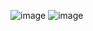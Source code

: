 ![image](https://github.com/user-attachments/assets/ae8e21ef-4ce7-4122-a383-fe5436cc77d3)
![image](https://github.com/user-attachments/assets/34b89b13-9988-45c1-8b9a-a58f045c19af)
